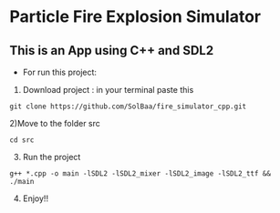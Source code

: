 # Particle Fire Explosion Simulator

## This is an App using C++ and SDL2

- For run this project:
1) Download project : in your terminal paste this

`git clone https://github.com/SolBaa/fire_simulator_cpp.git `

2)Move to the folder src

`cd src`

3) Run the project

`g++ *.cpp -o main -lSDL2 -lSDL2_mixer -lSDL2_image -lSDL2_ttf && ./main`

4) Enjoy!!
